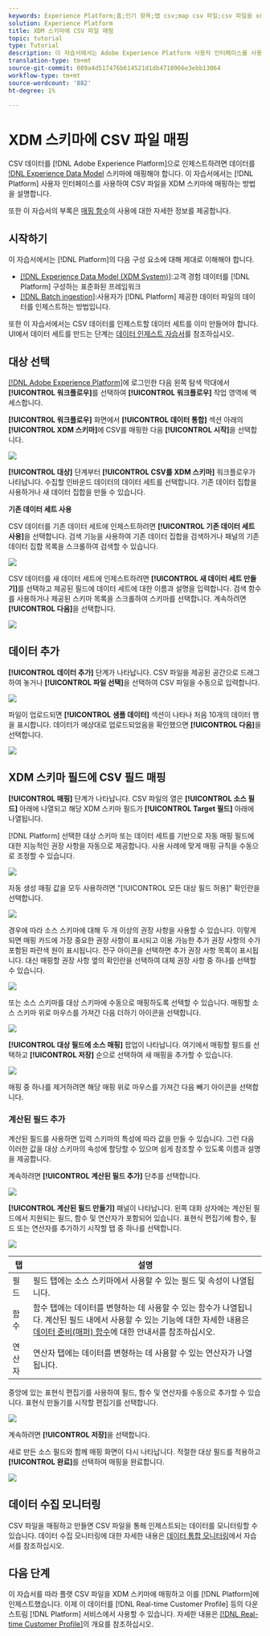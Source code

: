 ```yaml
---
keywords: Experience Platform;홈;인기 항목;맵 csv;map csv 파일;csv 파일을 xdm에 매핑;csv를 xdm;ui 안내서;;home;popular topics;map csv file;map csv to xdm;ui guide
solution: Experience Platform
title: XDM 스키마에 CSV 파일 매핑
topic: tutorial
type: Tutorial
description: 이 자습서에서는 Adobe Experience Platform 사용자 인터페이스를 사용하여 CSV 파일을 XDM 스키마에 매핑하는 방법을 설명합니다.
translation-type: tm+mt
source-git-commit: 089a4d517476b614521d1db4718966e3ebb13064
workflow-type: tm+mt
source-wordcount: '882'
ht-degree: 1%

---
```



# XDM 스키마에 CSV 파일 매핑

CSV 데이터를 [!DNL Adobe Experience Platform]으로 인제스트하려면 데이터를 [!DNL Experience Data Model](XDM) 스키마에 매핑해야 합니다. 이 자습서에서는 [!DNL Platform] 사용자 인터페이스를 사용하여 CSV 파일을 XDM 스키마에 매핑하는 방법을 설명합니다.

또한 이 자습서의 부록은 [매핑 함수](#mapping-functions)의 사용에 대한 자세한 정보를 제공합니다.

## 시작하기

이 자습서에서는 [!DNL Platform]의 다음 구성 요소에 대해 제대로 이해해야 합니다.

- [[!DNL Experience Data Model (XDM System)]](../../xdm/home.md):고객 경험 데이터를  [!DNL Platform] 구성하는 표준화된 프레임워크
- [[!DNL Batch ingestion]](../batch-ingestion/overview.md):사용자가  [!DNL Platform] 제공한 데이터 파일의 데이터를 인제스트하는 방법입니다.

또한 이 자습서에서는 CSV 데이터를 인제스트할 데이터 세트를 이미 만들어야 합니다. UI에서 데이터 세트를 만드는 단계는 [데이터 인제스트 자습서](./ingest-batch-data.md)를 참조하십시오.

## 대상 선택

[[!DNL Adobe Experience Platform]](https://platform.adobe.com)에 로그인한 다음 왼쪽 탐색 막대에서 **[!UICONTROL 워크플로우]**&#x200B;를 선택하여 **[!UICONTROL 워크플로우]** 작업 영역에 액세스합니다.

**[!UICONTROL 워크플로우]** 화면에서 **[!UICONTROL 데이터 통합]** 섹션 아래의 **[!UICONTROL XDM 스키마]**&#x200B;에 CSV를 매핑한 다음 **[!UICONTROL 시작]**&#x200B;을 선택합니다.

![](../images/tutorials/map-a-csv-file/workflows.png)

**[!UICONTROL 대상]** 단계부터 **[!UICONTROL CSV를 XDM 스키마]** 워크플로우가 나타납니다. 수집할 인바운드 데이터의 데이터 세트를 선택합니다. 기존 데이터 집합을 사용하거나 새 데이터 집합을 만들 수 있습니다.

**기존 데이터 세트 사용**

CSV 데이터를 기존 데이터 세트에 인제스트하려면 **[!UICONTROL 기존 데이터 세트 사용]**&#x200B;을 선택합니다. 검색 기능을 사용하여 기존 데이터 집합을 검색하거나 패널의 기존 데이터 집합 목록을 스크롤하여 검색할 수 있습니다.

![](../images/tutorials/map-a-csv-file/use-existing-dataset.png)

CSV 데이터를 새 데이터 세트에 인제스트하려면 **[!UICONTROL 새 데이터 세트 만들기]**&#x200B;를 선택하고 제공된 필드에 데이터 세트에 대한 이름과 설명을 입력합니다. 검색 함수를 사용하거나 제공된 스키마 목록을 스크롤하여 스키마를 선택합니다. 계속하려면 **[!UICONTROL 다음]**&#x200B;을 선택합니다.

![](../images/tutorials/map-a-csv-file/create-new-dataset.png)

## 데이터 추가

**[!UICONTROL 데이터 추가]** 단계가 나타납니다. CSV 파일을 제공된 공간으로 드래그하여 놓거나 **[!UICONTROL 파일 선택]**&#x200B;을 선택하여 CSV 파일을 수동으로 입력합니다.

![](../images/tutorials/map-a-csv-file/add-data.png)

파일이 업로드되면 **[!UICONTROL 샘플 데이터]** 섹션이 나타나 처음 10개의 데이터 행을 표시합니다. 데이터가 예상대로 업로드되었음을 확인했으면 **[!UICONTROL 다음]**&#x200B;을 선택합니다.

![](../images/tutorials/map-a-csv-file/sample-data.png)

## XDM 스키마 필드에 CSV 필드 매핑

**[!UICONTROL 매핑]** 단계가 나타납니다. CSV 파일의 열은 **[!UICONTROL 소스 필드]** 아래에 나열되고 해당 XDM 스키마 필드가 **[!UICONTROL Target 필드]** 아래에 나열됩니다.

[!DNL Platform] 선택한 대상 스키마 또는 데이터 세트를 기반으로 자동 매핑 필드에 대한 지능적인 권장 사항을 자동으로 제공합니다. 사용 사례에 맞게 매핑 규칙을 수동으로 조정할 수 있습니다.

![](../images/tutorials/map-a-csv-file/mapping-with-suggestions.png)

자동 생성 매핑 값을 모두 사용하려면 &quot;[!UICONTROL 모든 대상 필드 허용]&quot; 확인란을 선택합니다.

![](../images/tutorials/map-a-csv-file/filled-mapping-with-suggestions.png)

경우에 따라 소스 스키마에 대해 두 개 이상의 권장 사항을 사용할 수 있습니다. 이렇게 되면 매핑 카드에 가장 중요한 권장 사항이 표시되고 이용 가능한 추가 권장 사항의 수가 포함된 파란색 원이 표시됩니다. 전구 아이콘을 선택하면 추가 권장 사항 목록이 표시됩니다. 대신 매핑할 권장 사항 옆의 확인란을 선택하여 대체 권장 사항 중 하나를 선택할 수 있습니다.

![](../images/tutorials/map-a-csv-file/multiple-recommendations.png)

또는 소스 스키마를 대상 스키마에 수동으로 매핑하도록 선택할 수 있습니다. 매핑할 소스 스키마 위로 마우스를 가져간 다음 더하기 아이콘을 선택합니다.

![](../images/tutorials/map-a-csv-file/mapping-with-suggestions-and-buttons.png)

**[!UICONTROL 대상 필드에 소스 매핑]** 팝업이 나타납니다. 여기에서 매핑할 필드를 선택하고 **[!UICONTROL 저장]** 순으로 선택하여 새 매핑을 추가할 수 있습니다.

![](../images/tutorials/map-a-csv-file/manual-mapping.png)

매핑 중 하나를 제거하려면 해당 매핑 위로 마우스를 가져간 다음 빼기 아이콘을 선택합니다.

### 계산된 필드 추가

계산된 필드를 사용하면 입력 스키마의 특성에 따라 값을 만들 수 있습니다. 그런 다음 이러한 값을 대상 스키마의 속성에 할당할 수 있으며 쉽게 참조할 수 있도록 이름과 설명을 제공합니다.

계속하려면 **[!UICONTROL 계산된 필드 추가]** 단추를 선택합니다.

![](../images/tutorials/map-a-csv-file/add-calculated-field.png)

**[!UICONTROL 계산된 필드 만들기]** 패널이 나타납니다. 왼쪽 대화 상자에는 계산된 필드에서 지원되는 필드, 함수 및 연산자가 포함되어 있습니다. 표현식 편집기에 함수, 필드 또는 연산자를 추가하기 시작할 탭 중 하나를 선택합니다.

![](../images/tutorials/map-a-csv-file/create-calculated-fields.png)

| 탭 | 설명 |
| --------- | ----------- |
| 필드 | 필드 탭에는 소스 스키마에서 사용할 수 있는 필드 및 속성이 나열됩니다. |
| 함수 | 함수 탭에는 데이터를 변형하는 데 사용할 수 있는 함수가 나열됩니다. 계산된 필드 내에서 사용할 수 있는 기능에 대한 자세한 내용은 [데이터 준비(매퍼) 함수](../../data-prep/functions.md)에 대한 안내서를 참조하십시오. |
| 연산자 | 연산자 탭에는 데이터를 변형하는 데 사용할 수 있는 연산자가 나열됩니다. |

중앙에 있는 표현식 편집기를 사용하여 필드, 함수 및 연산자를 수동으로 추가할 수 있습니다. 표현식 만들기를 시작할 편집기를 선택합니다.

![](../images/tutorials/map-a-csv-file/create-calculated-field.png)

계속하려면 **[!UICONTROL 저장]**&#x200B;을 선택합니다.

새로 만든 소스 필드와 함께 매핑 화면이 다시 나타납니다. 적절한 대상 필드를 적용하고 **[!UICONTROL 완료]**&#x200B;를 선택하여 매핑을 완료합니다.

![](../images/tutorials/map-a-csv-file/new-calculated-field.png)

## 데이터 수집 모니터링

CSV 파일을 매핑하고 만들면 CSV 파일을 통해 인제스트되는 데이터를 모니터링할 수 있습니다. 데이터 수집 모니터링에 대한 자세한 내용은 [데이터 통합 모니터링](../../ingestion/quality/monitor-data-ingestion.md)에서 자습서를 참조하십시오.

## 다음 단계

이 자습서를 따라 플랫 CSV 파일을 XDM 스키마에 매핑하고 이를 [!DNL Platform]에 인제스트했습니다. 이제 이 데이터를 [!DNL Real-time Customer Profile] 등의 다운스트림 [!DNL Platform] 서비스에서 사용할 수 있습니다. 자세한 내용은 [[!DNL Real-time Customer Profile]](../../profile/home.md)의 개요를 참조하십시오.
